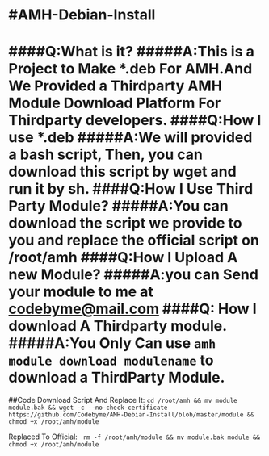 #AMH-Debian-Install
==================
####Q:What is it?
#####A:This is a Project to Make *.deb For AMH.And We Provided a Thirdparty AMH Module Download Platform For Thirdparty developers.
####Q:How I use *.deb
#####A:We will provided a bash script, Then, you can download this script by **wget** and run it by **sh**.
####Q:How I Use Third Party Module?
#####A:You can download the script we provide to you and replace the official script on /root/amh
####Q:How I Upload A new Module?
#####A:you can Send your module to me at **codebyme@mail.com**
####Q: How I download A Thirdparty module.
#####A:You Only Can use `amh module download modulename` to download a ThirdParty Module.
===============
##Code
Download Script And Replace It:
`cd /root/amh && mv module module.bak && wget -c --no-check-certificate https://github.com/Codebyme/AMH-Debian-Install/blob/master/module && chmod +x /root/amh/module`

Replaced To Official:
` rm -f /root/amh/module && mv module.bak module && chmod +x /root/amh/module`
